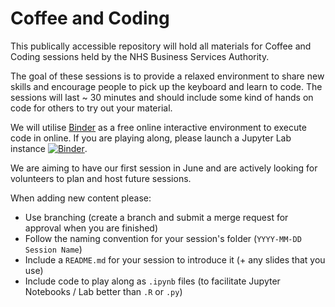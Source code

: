 # Coffee and Coding

This publically accessible repository will hold all materials for Coffee and Coding sessions held by the NHS Business Services Authority.

The goal of these sessions is to provide a relaxed environment to share new skills and encourage people to pick up the keyboard and learn to code. The sessions will last ~ 30 minutes and should include some kind of hands on code for others to try out your material.

We will utilise [Binder](https://mybinder.org/v2/gh/sfdsa/HEAD) as a free online interactive environment to execute code in online. If you are playing along, please launch a Jupyter Lab instance [![Binder](https://mybinder.org/badge_logo.svg)](https://mybinder.org/v2/gl/nhsbsa%2Finsight%2Fshared%2Fcoffee-and-coding/master?urlpath=lab).

We are aiming to have our first session in June and are actively looking for volunteers to plan and host future sessions.

When adding new content please:

- Use branching (create a branch and submit a merge request for approval when you are finished)
- Follow the naming convention for your session's folder (`YYYY-MM-DD Session Name`)
- Include a `README.md` for your session to introduce it (+ any slides that you use)
- Include code to play along as `.ipynb` files (to facilitate Jupyter Notebooks / Lab better than `.R` or `.py`)
